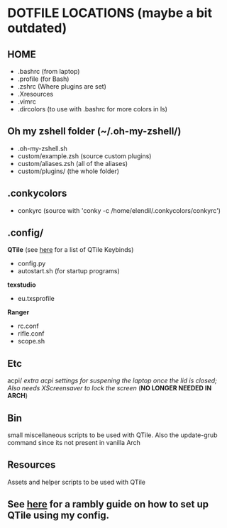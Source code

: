 # DOTFILE LOCATIONS (maybe a bit outdated)

## HOME

- .bashrc (from laptop)
- .profile (for Bash)
- .zshrc (Where plugins are set)
- .Xresources
- .vimrc
- .dircolors (to use with .bashrc for more colors in ls)
## Oh my zshell folder (~/.oh-my-zshell/)

- .oh-my-zshell.sh
- custom/example.zsh (source custom plugins)
- custom/aliases.zsh (all of the aliases)
- custom/plugins/ (the whole folder)

## .conkycolors

- conkyrc (source with 'conky -c /home/elendil/.conkycolors/conkyrc')

## .config/

**QTile** (see [here](QTile_keys.md) for a list of QTile Keybinds)

- config.py
- autostart.sh (for startup programs) 

**texstudio**

- eu.txsprofile

**Ranger**

- rc.conf
- rifle.conf
- scope.sh

## Etc

acpi/ *extra acpi settings for suspening the laptop once the lid is closed; Also needs XScreensaver to lock the screen* (**NO LONGER NEEDED IN ARCH**)

## Bin 

small miscellaneous scripts to be used with QTile. Also the update-grub command since its not present in vanilla Arch

## Resources

Assets and helper scripts to be used with QTile

## See [here](REQUIREMENTS_NEW.md) for a rambly guide on how to set up QTile using my config.
